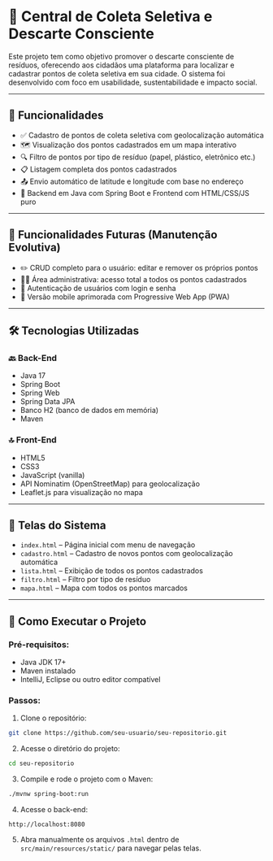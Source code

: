 # 🌱 Central de Coleta Seletiva e Descarte Consciente

Este projeto tem como objetivo promover o descarte consciente de resíduos, oferecendo aos cidadãos uma plataforma para localizar e cadastrar pontos de coleta seletiva em sua cidade. O sistema foi desenvolvido com foco em usabilidade, sustentabilidade e impacto social.

---

## 📌 Funcionalidades

- ✅ Cadastro de pontos de coleta seletiva com geolocalização automática
- 🗺️ Visualização dos pontos cadastrados em um mapa interativo
- 🔍 Filtro de pontos por tipo de resíduo (papel, plástico, eletrônico etc.)
- 📋 Listagem completa dos pontos cadastrados
- 📤 Envio automático de latitude e longitude com base no endereço
- 🔧 Backend em Java com Spring Boot e Frontend com HTML/CSS/JS puro

---

## 🚧 Funcionalidades Futuras (Manutenção Evolutiva)

- ✏️ CRUD completo para o usuário: editar e remover os próprios pontos
- 👨‍💼 Área administrativa: acesso total a todos os pontos cadastrados
- 🔐 Autenticação de usuários com login e senha
- 📱 Versão mobile aprimorada com Progressive Web App (PWA)

---

## 🛠️ Tecnologias Utilizadas

### 🔙 Back-End
- Java 17
- Spring Boot
- Spring Web
- Spring Data JPA
- Banco H2 (banco de dados em memória)
- Maven

### 🔝 Front-End
- HTML5
- CSS3
- JavaScript (vanilla)
- API Nominatim (OpenStreetMap) para geolocalização
- Leaflet.js para visualização no mapa

---

## 📸 Telas do Sistema

- `index.html` – Página inicial com menu de navegação
- `cadastro.html` – Cadastro de novos pontos com geolocalização automática
- `lista.html` – Exibição de todos os pontos cadastrados
- `filtro.html` – Filtro por tipo de resíduo
- `mapa.html` – Mapa com todos os pontos marcados

---

## 🧪 Como Executar o Projeto

### Pré-requisitos:

- Java JDK 17+
- Maven instalado
- IntelliJ, Eclipse ou outro editor compatível

### Passos:

1. Clone o repositório:
```bash
git clone https://github.com/seu-usuario/seu-repositorio.git
````

2. Acesse o diretório do projeto:

```bash
cd seu-repositorio
```

3. Compile e rode o projeto com o Maven:

```bash
./mvnw spring-boot:run
```

4. Acesse o back-end:

```
http://localhost:8080
```

5. Abra manualmente os arquivos `.html` dentro de `src/main/resources/static/` para navegar pelas telas.


